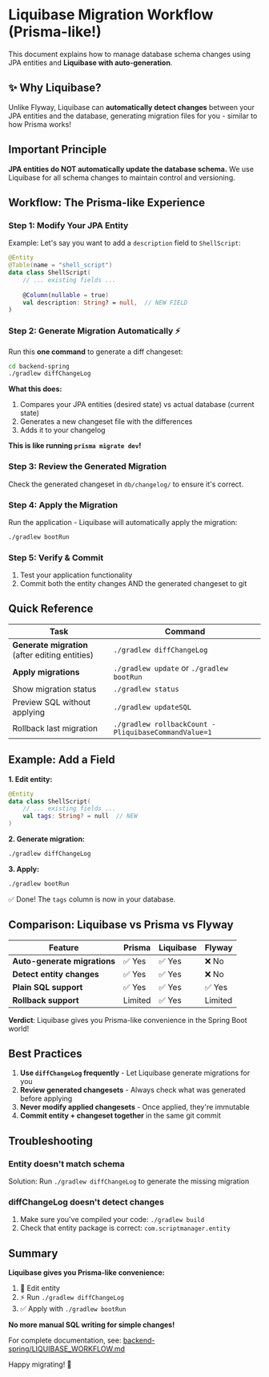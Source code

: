 # Liquibase Migration Workflow (Prisma-like!)

This document explains how to manage database schema changes using JPA entities and **Liquibase with auto-generation**.

## ✨ Why Liquibase?

Unlike Flyway, Liquibase can **automatically detect changes** between your JPA entities and the database, generating migration files for you - similar to how Prisma works!

## Important Principle

**JPA entities do NOT automatically update the database schema.** We use Liquibase for all schema changes to maintain control and versioning.

## Workflow: The Prisma-like Experience

### Step 1: Modify Your JPA Entity

Example: Let's say you want to add a `description` field to `ShellScript`:

```kotlin
@Entity
@Table(name = "shell_script")
data class ShellScript(
    // ... existing fields ...
    
    @Column(nullable = true)
    val description: String? = null,  // NEW FIELD
)
```

### Step 2: Generate Migration Automatically ⚡

Run this **one command** to generate a diff changeset:

```bash
cd backend-spring
./gradlew diffChangeLog
```

**What this does:**
1. Compares your JPA entities (desired state) vs actual database (current state)
2. Generates a new changeset file with the differences
3. Adds it to your changelog

**This is like running `prisma migrate dev`!**

### Step 3: Review the Generated Migration

Check the generated changeset in `db/changelog/` to ensure it's correct.

### Step 4: Apply the Migration

Run the application - Liquibase will automatically apply the migration:

```bash
./gradlew bootRun
```

### Step 5: Verify & Commit

1. Test your application functionality
2. Commit both the entity changes AND the generated changeset to git

## Quick Reference

| Task | Command |
|------|---------|
| **Generate migration** (after editing entities) | `./gradlew diffChangeLog` |
| **Apply migrations** | `./gradlew update` or `./gradlew bootRun` |
| Show migration status | `./gradlew status` |
| Preview SQL without applying | `./gradlew updateSQL` |
| Rollback last migration | `./gradlew rollbackCount -PliquibaseCommandValue=1` |

## Example: Add a Field

**1. Edit entity:**
```kotlin
@Entity
data class ShellScript(
    // ... existing fields ...
    val tags: String? = null  // NEW
)
```

**2. Generate migration:**
```bash
./gradlew diffChangeLog
```

**3. Apply:**
```bash
./gradlew bootRun
```

✅ Done! The `tags` column is now in your database.

## Comparison: Liquibase vs Prisma vs Flyway

| Feature | Prisma | Liquibase | Flyway |
|---------|--------|-----------|--------|
| **Auto-generate migrations** | ✅ Yes | ✅ Yes | ❌ No |
| **Detect entity changes** | ✅ Yes | ✅ Yes | ❌ No |
| **Plain SQL support** | ✅ Yes | ✅ Yes | ✅ Yes |
| **Rollback support** | Limited | ✅ Yes | Limited |

**Verdict**: Liquibase gives you Prisma-like convenience in the Spring Boot world!

## Best Practices

1. **Use `diffChangeLog` frequently** - Let Liquibase generate migrations for you
2. **Review generated changesets** - Always check what was generated before applying
3. **Never modify applied changesets** - Once applied, they're immutable
4. **Commit entity + changeset together** in the same git commit

## Troubleshooting

### Entity doesn't match schema

Solution: Run `./gradlew diffChangeLog` to generate the missing migration

### diffChangeLog doesn't detect changes

1. Make sure you've compiled your code: `./gradlew build`
2. Check that entity package is correct: `com.scriptmanager.entity`

## Summary

**Liquibase gives you Prisma-like convenience:**

1. 📝 Edit entity
2. ⚡ Run `./gradlew diffChangeLog`
3. ✅ Apply with `./gradlew bootRun`

**No more manual SQL writing for simple changes!**

For complete documentation, see: [backend-spring/LIQUIBASE_WORKFLOW.md](../backend-spring/LIQUIBASE_WORKFLOW.md)

Happy migrating! 🚀


